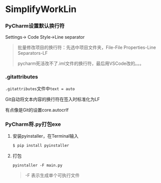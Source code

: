 # SimplifyWorkLin

### PyCharm设置默认换行符

Settings-> Code Style->Line separator

> 批量修改项目的换行符：先选中项目文件夹，File-File Properties-Line Separators-LF
>
> pycharm死活改不了.iml文件的换行符，最后用VSCode改的。。。

### .gitattributes

`.gitattributes`文件中`text = auto`

Git自动将文本内容的换行符在签入时标准化为LF

有点像是Git的设置core.autocrlf

### PyCharm将.py打包exe

1. 安装pyinstaller，在Terminal输入

   ```bash
   $ pip install pyinstaller
   ```

   

2. 打包

   ```
   pyinstaller -F main.py
   ```

   > -F 表示生成单个可执行文件